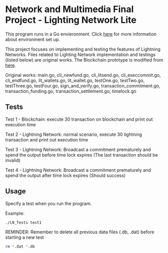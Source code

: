 # Network and Multimedia Final Project - Lighting Network Lite

This program runs in a Go envieronment. Click [here](https://golang.org/doc/code.html) for more information about environment set up.

This project focuses on implementing and testing the features of Lightning Networks. Files related to Lighting Network implementation and testings (listed below) are original works. The Blockchain prototype is modified from [here](https://github.com/Jeiwan/blockchain_go/tree/part_6).

Original works:
main.go, cli_newfund.go, cli_litsend.go, cli_execcommit.go, cli_endfund.go, lit_wallets.go, lit_wallet.go, testOne.go, testTwo.go, testThree.go, testFour.go, sign_and_verify.go, transaction_commitment.go, transaction_funding.go, transaction_settlement.go, timelock.go

## Tests
Test 1 - Blockchain: execute 30 transaction on blockchain and print out execution time

Test 2 - Lightning Network: normal scenario, execute 30 lightning transaction and print out execution time

Test 3 - Lightning Network: Broadcast a commitment prematurely and spend the output before time lock expires (The last transaction should be invalid)

Test 4 - Lightning Network: Broadcast a commitment prematurely and spend the output after time lock expires (Should success)


## Usage

Specify a test when you run the program.

Example:
```bash
./LN_Tests test1
```

REMINDER: Remember to delete all previous data files (.db, .dat) before starting a new test
```bash
rm *.dat *.db
```



